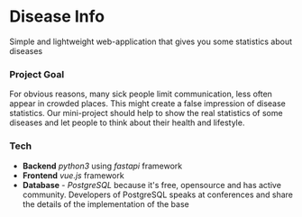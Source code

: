 # Disease Info
Simple and lightweight web-application that gives you some statistics about diseases

### Project Goal
For obvious reasons, many sick people limit communication, less often appear in crowded places. This might create a false impression of disease statistics. Our mini-project should help to show the real statistics of some diseases and let people to think about their health and lifestyle. 

### Tech
- **Backend** *python3* using *fastapi* framework
- **Frontend** *vue.js* framework
- **Database** - *PostgreSQL* because it's free, opensource and has active community. Developers of PostgreSQL speaks at conferences and share the details of the implementation of the base
